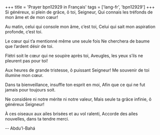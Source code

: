 +++
title = 'Prayer bpn12929 in Français'
tags = ['lang-fr', 'bpn12929']
+++
Si généreux, si plein de grâce, ô toi, Seigneur, 
Qui connais les tréfonds de mon âme et de mon cœur! 
 
Au matin, celui qui console mon âme, c’est toi, Celui qui sait mon aspiration profonde, c’est toi. 
 
Le cœur qui t’a mentionné même une seule fois  Ne cherchera de baume que l’ardent désir de toi. 
 
Flétri soit le cœur qui ne soupire après toi, Aveugles, les yeux s’ils ne pleurent pas pour toi! 
 
Aux heures de grande tristesse, ô puissant Seigneur! 
Me souvenir de toi illumine mon cœur. 
 
Dans ta bienveillance, insuffle ton esprit en moi, Afin que ce qui ne fut jamais pour toujours soit. 
 
Ne considère ni notre mérite ni notre valeur, Mais seule ta grâce infinie, ô généreux Seigneur! 
 
À ces oiseaux aux ailes brisées et au vol ralenti, Accorde des ailes nouvelles, dans ta tendre merci.

-- Abdu'l-Bahá
